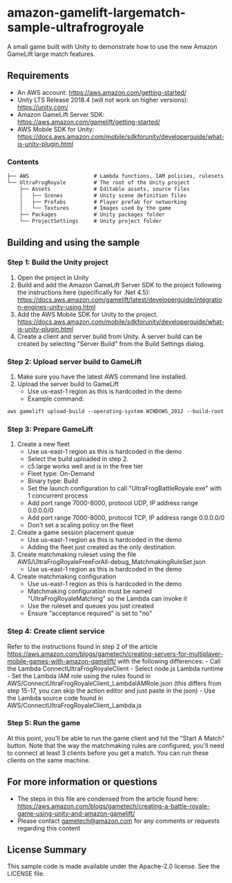 # amazon-gamelift-largematch-sample-ultrafrogroyale

A small game built with Unity to demonstrate how to use the new Amazon GameLift large match features.

## Requirements

- An AWS account: <https://aws.amazon.com/getting-started/>
- Unity LTS Release 2018.4 (will not work on higher versions): <https://unity.com/>
- Amazon GameLift Server SDK: <https://aws.amazon.com/gamelift/getting-started/>
- AWS Mobile SDK for Unity: <https://docs.aws.amazon.com/mobile/sdkforunity/developerguide/what-is-unity-plugin.html>

### Contents

``` html
├── AWS                     # Lambda functions, IAM policies, rulesets, etc.
└── UltraFrogRoyale         # The root of the Unity project
    ├── Assets              # Editable assets, source files
    │   ├── Scenes          # Unity scene definition files
    │   ├── Prefabs         # Player prefab for networking
    │   └── Textures        # Images used by the game
    ├── Packages            # Unity packages folder
    └── ProjectSettings     # Unity project folder
```

## Building and using the sample

### Step 1: Build the Unity project

1. Open the project in Unity
2. Build and add the Amazon GameLift Server SDK to the project following the instructions here (specifically for .Net 4.5): <https://docs.aws.amazon.com/gamelift/latest/developerguide/integration-engines-unity-using.html>
3. Add the AWS Mobile SDK for Unity to the project. <https://docs.aws.amazon.com/mobile/sdkforunity/developerguide/what-is-unity-plugin.html>
4. Create a client and server build from Unity. A server build can be created by selecting "Server Build" from the Build Settings dialog.

### Step 2: Upload server build to GameLift

1. Make sure you have the latest AWS command line installed.
2. Upload the server build to GameLift
    - Use us-east-1 region as this is hardcoded in the demo
    - Example command:

``` html
aws gamelift upload-build --operating-system WINDOWS_2012 --build-root "C:\amazon-gamelift-largematch-sample-ultrafrogroyale\UltraFrogRoyale\ServerBuild" --name "UltraFrogRoyale" --build-version "build 1" --region us-east-1
```

### Step 3: Prepare GameLift

1. Create a new fleet
    - Use us-east-1 region as this is hardcoded in the demo
    - Select the build uploaded in step 2.
    - c5.large works well and is in the free tier
    - Fleet type: On-Demand
    - Binary type: Build
    - Set the launch configuration to call "UltraFrogBattleRoyale.exe" with 1 concurrent process
    - Add port range 7000-8000, protocol UDP, IP address range 0.0.0.0/0
    - Add port range 7000-8000, protocol TCP, IP address range 0.0.0.0/0
    - Don't set a scaling policy on the fleet
2. Create a game session placement queue
    - Use us-east-1 region as this is hardcoded in the demo
    - Adding the fleet just created as the only destination.
3. Create matchmaking ruleset using the file AWS/UltraFrogRoyaleFreeForAll-debug_MatchmakingRuleSet.json
    - Use us-east-1 region as this is hardcoded in the demo
4. Create matchmaking configuration
    - Use us-east-1 region as this is hardcoded in the demo
    - Matchmaking configuration must be named "UltraFrogRoyaleMatching" so the Lambda can invoke it
    - Use the ruleset and queues you just created
    - Ensure "acceptance required" is set to "no"

### Step 4: Create client service

Refer to the instructions found in step 2 of the article <https://aws.amazon.com/blogs/gametech/creating-servers-for-multiplayer-mobile-games-with-amazon-gamelift/> with the following differences:
    - Call the Lambda ConnectUltraFrogRoyaleClient
    - Select node.js Lambda runtime
    - Set the Lambda IAM role using the rules found in AWS/ConnectUltraFrogRoyaleClient_LambdaIAMRole.json (this differs from step 15-17, you can skip the action editor and just paste in the json)
    - Use the Lambda source code found in AWS/ConnectUltraFrogRoyaleClient_Lambda.js

### Step 5: Run the game

At this point, you'll be able to run the game client and hit the "Start A Match" button. Note that the way the matchmaking rules are configured, you'll need to connect at least 3 clients before you get a match. You can run these clients on the same machine.

## For more information or questions

- The steps in this file are condensed from the article found here: <https://aws.amazon.com/blogs/gametech/creating-a-battle-royale-game-using-unity-and-amazon-gamelift/>
- Please contact gametech@amazon.com for any comments or requests regarding this content

## License Summary

This sample code is made available under the Apache-2.0 license. See the LICENSE file.
